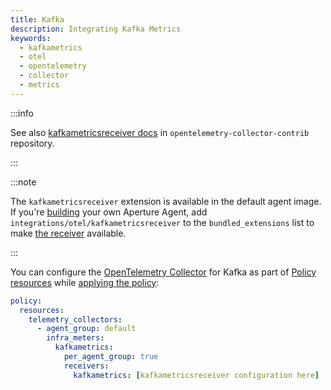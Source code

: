 ```yaml
---
title: Kafka
description: Integrating Kafka Metrics
keywords:
  - kafkametrics
  - otel
  - opentelemetry
  - collector
  - metrics
---
```


:::info

See also [kafkametricsreceiver docs][receiver] in
`opentelemetry-collector-contrib` repository.

:::

:::note

The `kafkametricsreceiver` extension is available in the default agent image. If
you're [building][build] your own Aperture Agent, add
`integrations/otel/kafkametricsreceiver` to the `bundled_extensions` list to
make [the receiver][receiver] available.

:::

You can configure the [OpenTelemetry Collector][opentelemetry-collector] for
Kafka as part of [Policy resources][policy-resources] while [applying the
policy][applying-policy]:

```yaml
policy:
  resources:
    telemetry_collectors:
      - agent_group: default
        infra_meters:
          kafkametrics:
            per_agent_group: true
            receivers:
              kafkametrics: [kafkametricsreceiver configuration here]
```

[build]: /reference/aperturectl/build/agent/agent.md
[receiver]:
  https://github.com/open-telemetry/opentelemetry-collector-contrib/tree/main/receiver/kafkametricsreceiver
[opentelemetry-collector]: /reference/policies/spec.md#telemetry-collector
[applying-policy]: /applying-policies/applying-policies.md
[policy-resources]: /reference/policies/spec.md#resources
